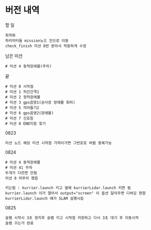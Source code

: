 # 버전 내역
할 일

    최적화
    파라미터들 mission노드 안으로 이동
    check_finish 미션 8번 받아서 작동하게 수정

남은 미션

    # 미션 4 동적장애물(주차)

끝

    # 미션 0 시작점
    # 미션 1 차간간격1
    # 미션 2 정적장애물
    # 미션 3 gps음영1(공사장 장애물 회피)
    # 미션 5 끼어들기2
    # 미션 6 gps음영2(장애물)
    # 미션 7 신호등
    # 미션 8 END지점 찾기

0823

    미션 노드 해당 미션 시작점 가까이가면 그번호로 바뀜 중복가능

0824

    # 미션 4 동적장애물
    # 미션 41 주차
    두개가 다르면 안됨
    미션 8 마무리 했음

    키는법 : kurrier.launch 키고 옆에 kurrierLidar.launch 키면 됨
    kurrier.launch 이거 열어서 output="screen" 이 옵션 달아주면 디버깅 편함
    kurrierLidar.launch 얘가 SLAM 실행시킴

0825

    슬램 시작시 3초 정지후 슬램 키고 시작점 저장하고 다시 3초 대기 후 이동시작
    슬램 끄는거 완료